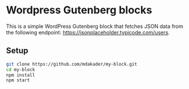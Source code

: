 # Wordpress Gutenberg blocks

This is a simple WordPress Gutenberg block that fetches JSON data from the following endpoint: https://jsonplaceholder.typicode.com/users.
## Setup

```bash
git clone https://github.com/mdakader/my-block.git
cd my-block
npm install
npm start
```
